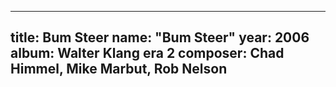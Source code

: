 
---
title: Bum Steer
name: "Bum Steer"
year:  2006
album: Walter Klang era 2
composer: Chad Himmel, Mike Marbut, Rob Nelson
---
